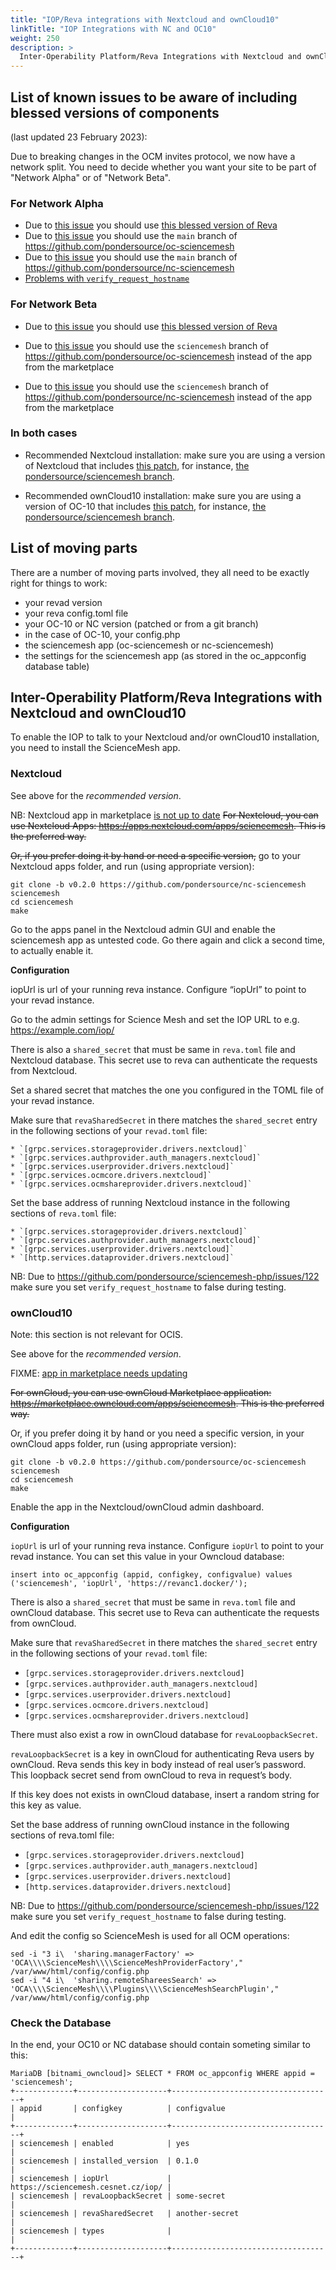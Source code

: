 ```yaml
---
title: "IOP/Reva integrations with Nextcloud and ownCloud10"
linkTitle: "IOP Integrations with NC and OC10"
weight: 250
description: >
  Inter-Operability Platform/Reva Integrations with Nextcloud and ownCloud10
---
```


## List of known issues to be aware of including **blessed versions** of components
(last updated 23 February 2023):

Due to breaking changes in the OCM invites protocol, we now have a network split. You need to decide whether you want your site to be part of "Network Alpha" or of "Network Beta".

### For Network Alpha
* Due to [this issue](https://github.com/pondersource/sciencemesh-php/issues/133) you should use [this blessed version of Reva](https://hub.docker.com/layers/michielbdejong/reva/mentix-fixes/images/sha256-1892d788892022606fc305338e72dba9cbe17ebda7c719f842a5c774b33193b4?context=explore)
* Due to [this issue](https://github.com/pondersource/oc-sciencemesh/pull/39#issuecomment-1402051991) you should use the `main` branch of https://github.com/pondersource/oc-sciencemesh
* Due to [this issue](https://github.com/pondersource/sciencemesh-php/issues/135) you should use the `main` branch of https://github.com/pondersource/nc-sciencemesh
* [Problems with `verify_request_hostname`](https://github.com/pondersource/sciencemesh-php/issues/122)

### For Network Beta
* Due to [this issue](https://github.com/cs3org/reva/issues/3677) you should use [this blessed version of Reva](https://hub.docker.com/r/pondersource/dev-stock-revad)

* Due to [this issue](https://github.com/pondersource/oc-sciencemesh/pull/39#issuecomment-1402051991) you should use the `sciencemesh` branch of https://github.com/pondersource/oc-sciencemesh instead of the app from the marketplace
* Due to [this issue](https://github.com/pondersource/sciencemesh-php/issues/135) you should use the `sciencemesh` branch of https://github.com/pondersource/nc-sciencemesh instead of the app from the marketplace


### In both cases
* Recommended Nextcloud installation: make sure you are using a version of Nextcloud that includes [this patch](https://patch-diff.githubusercontent.com/raw/nextcloud/server/pull/36228.patch),
for instance, [the pondersource/sciencemesh branch](https://github.com/pondersource/server/tree/sciencemesh).

* Recommended ownCloud10 installation: make sure you are using a version of OC-10 that includes [this patch](https://patch-diff.githubusercontent.com/raw/owncloud/core/pull/40577.patch),
for instance, [the pondersource/sciencemesh branch](https://github.com/pondersource/core/tree/sciencemesh).

## List of moving parts

There are a number of moving parts involved, they all need to be exactly right for things to work:
* your revad version
* your reva config.toml file
* your OC-10 or NC version (patched or from a git branch)
* in the case of OC-10, your config.php
* the sciencemesh app (oc-sciencemesh or nc-sciencemesh)
* the settings for the sciencemesh app (as stored in the oc_appconfig database table)

## Inter-Operability Platform/Reva Integrations with Nextcloud and ownCloud10

To enable the IOP to talk to your Nextcloud and/or ownCloud10 installation,
you need to install the ScienceMesh app.

### Nextcloud

See above for the *recommended version*.

NB: Nextcloud app in marketplace [is not up to date](https://github.com/pondersource/sciencemesh-php/issues/135)
~~For Nextcloud, you can use Nextcloud Apps:
https://apps.nextcloud.com/apps/sciencemesh.
This is the preferred way.~~

~~Or, if you prefer doing it by hand or need a specific version,~~ go to your Nextcloud apps folder, and run (using appropriate version):

```
git clone -b v0.2.0 https://github.com/pondersource/nc-sciencemesh sciencemesh
cd sciencemesh
make
```

Go to the apps panel in the Nextcloud admin GUI and enable the sciencemesh app as untested code.
Go there again and click a second time, to actually enable it.

**Configuration**

iopUrl is url of your running reva instance. Configure “iopUrl” to point to your revad instance.

Go to the admin settings for Science Mesh and set the IOP URL to e.g. https://example.com/iop/

There is also a `shared_secret` that must be same in `reva.toml` file and Nextcloud database. This secret use to reva can authenticate the requests from Nextcloud.

Set a shared secret that matches the one you configured in the TOML file of your revad instance.

Make sure that `revaSharedSecret` in there matches the `shared_secret` entry in the following sections of your `revad.toml` file:

    * `[grpc.services.storageprovider.drivers.nextcloud]`
    * `[grpc.services.authprovider.auth_managers.nextcloud]`
    * `[grpc.services.userprovider.drivers.nextcloud]`
    * `[grpc.services.ocmcore.drivers.nextcloud]`
    * `[grpc.services.ocmshareprovider.drivers.nextcloud]`

Set the base address of running Nextcloud instance in the following sections of `reva.toml` file:

    * `[grpc.services.storageprovider.drivers.nextcloud]`
    * `[grpc.services.authprovider.auth_managers.nextcloud]`
    * `[grpc.services.userprovider.drivers.nextcloud]`
    * `[http.services.dataprovider.drivers.nextcloud]`

NB: Due to https://github.com/pondersource/sciencemesh-php/issues/122 make sure you set `verify_request_hostname` to false during testing.


### ownCloud10

Note: this section is not relevant for OCIS.

See above for the *recommended version*.

FIXME: [app in marketplace needs updating](https://github.com/pondersource/oc-sciencemesh/pull/39#issuecomment-1402051991)

~~For ownCloud, you can use ownCloud Marketplace application:
https://marketplace.owncloud.com/apps/sciencemesh. This is the preferred
way.~~

Or, if you prefer doing it by hand or you need a specific version, in your ownCloud apps folder, run (using appropriate version):

```
git clone -b v0.2.0 https://github.com/pondersource/oc-sciencemesh sciencemesh
cd sciencemesh
make
```

Enable the app in the Nextcloud/ownCloud admin dashboard.

**Configuration**

`iopUrl` is url of your running reva instance. Configure `iopUrl` to point to your revad instance. You can set this value in your Owncloud database:

```
insert into oc_appconfig (appid, configkey, configvalue) values ('sciencemesh', 'iopUrl', 'https://revanc1.docker/');
```

There is also a `shared_secret` that must be same in `reva.toml` file and ownCloud database. This secret use to Reva can authenticate the requests from ownCloud.

Make sure that `revaSharedSecret` in there matches the `shared_secret` entry in the following sections of your `revad.toml` file:

   * `[grpc.services.storageprovider.drivers.nextcloud]`
   * `[grpc.services.authprovider.auth_managers.nextcloud]`
   * `[grpc.services.userprovider.drivers.nextcloud]`
   * `[grpc.services.ocmcore.drivers.nextcloud]`
   * `[grpc.services.ocmshareprovider.drivers.nextcloud]`

There must also exist a row in ownCloud database for `revaLoopbackSecret`.

`revaLoopbackSecret` is a key in ownCloud for authenticating Reva users by ownCloud. Reva sends this key in body instead of real user’s password. This loopback secret send from ownCloud to reva in request’s body.

If this key does not exists in ownCloud database, insert a random string for this key as value.

Set the base address of running ownCloud instance in the following sections of reva.toml file:

   * `[grpc.services.storageprovider.drivers.nextcloud]`
   * `[grpc.services.authprovider.auth_managers.nextcloud]`
   * `[grpc.services.userprovider.drivers.nextcloud]`
   * `[http.services.dataprovider.drivers.nextcloud]`

NB: Due to https://github.com/pondersource/sciencemesh-php/issues/122 make sure you set `verify_request_hostname` to false during testing.


And edit the config so ScienceMesh is used for all OCM operations:
```
sed -i "3 i\  'sharing.managerFactory' => 'OCA\\\\ScienceMesh\\\\ScienceMeshProviderFactory'," /var/www/html/config/config.php
sed -i "4 i\  'sharing.remoteShareesSearch' => 'OCA\\\\ScienceMesh\\\\Plugins\\\\ScienceMeshSearchPlugin'," /var/www/html/config/config.php
```

### Check the Database

In the end, your OC10 or NC database should contain someting similar to this:

```
MariaDB [bitnami_owncloud]> SELECT * FROM oc_appconfig WHERE appid = 'sciencemesh';
+-------------+--------------------+------------------------------------+
| appid       | configkey          | configvalue                        |
+-------------+--------------------+------------------------------------+
| sciencemesh | enabled            | yes                                |
| sciencemesh | installed_version  | 0.1.0                              |
| sciencemesh | iopUrl             | https://sciencemesh.cesnet.cz/iop/ |
| sciencemesh | revaLoopbackSecret | some-secret                        |
| sciencemesh | revaSharedSecret   | another-secret                     |
| sciencemesh | types              |                                    |
+-------------+--------------------+------------------------------------+
```

